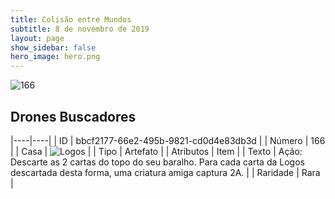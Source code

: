 ```yaml
---
title: Colisão entre Mundos
subtitle: 8 de novembro de 2019
layout: page
show_sidebar: false
hero_image: hero.png
---
```


![166](https://cdn.keyforgegame.com/media/card_front/pt/452_166_7RCRXPC6PHM7_pt.png)

## Drones Buscadores

|----|----|
| ID | bbcf2177-66e2-495b-9821-cd0d4e83db3d |
| Número | 166 |
| Casa | ![Logos](https://archonarcana.com/images/thumb/c/ce/Logos.png/22px-Logos.png "Logos") |
| Tipo | Artefato |
| Atributos | Item |
| Texto | Ação: Descarte as 2 cartas do topo do seu baralho. Para cada carta da Logos descartada desta forma, uma criatura amiga captura 2A. |
| Raridade | Rara |
